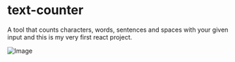 # text-counter
A tool that counts characters, words, sentences and spaces with your given input and this is my very first react project.

![Image](https://media.discordapp.net/attachments/937691792747417622/941911048808726588/unknown.png?width=1440&height=628)
